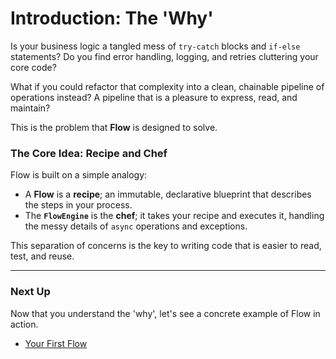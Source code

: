 # Introduction: The 'Why'

Is your business logic a tangled mess of `try-catch` blocks and `if-else` statements? Do you find error handling, logging, and retries cluttering your core code?

What if you could refactor that complexity into a clean, chainable pipeline of operations instead? A pipeline that is a pleasure to express, read, and maintain?

This is the problem that **Flow** is designed to solve.

### The Core Idea: Recipe and Chef

Flow is built on a simple analogy:

-  A **Flow** is a **recipe**; an immutable, declarative blueprint that describes the steps in your process.
-  The **`FlowEngine`** is the **chef**; it takes your recipe and executes it, handling the messy details of `async` operations and exceptions.

This separation of concerns is the key to writing code that is easier to read, test, and reuse.

---

### Next Up

Now that you understand the 'why', let's see a concrete example of Flow in action.

-  [Your First Flow](./your-first-flow.md)
